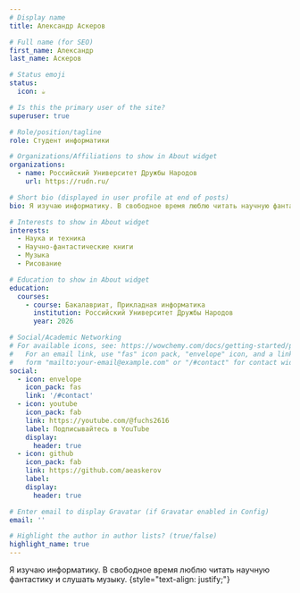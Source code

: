 ```yaml
---
# Display name
title: Александр Аскеров

# Full name (for SEO)
first_name: Александр
last_name: Аскеров

# Status emoji
status:
  icon: ☕️

# Is this the primary user of the site?
superuser: true

# Role/position/tagline
role: Студент информатики

# Organizations/Affiliations to show in About widget
organizations:
  - name: Российский Университет Дружбы Народов
    url: https://rudn.ru/

# Short bio (displayed in user profile at end of posts)
bio: Я изучаю информатику. В свободное время люблю читать научную фантастику и слушать музыку.

# Interests to show in About widget
interests:
  - Наука и техника
  - Научно-фантастические книги
  - Музыка
  - Рисование

# Education to show in About widget
education:
  courses:
    - course: Бакалавриат, Прикладная информатика
      institution: Российский Университет Дружбы Народов
      year: 2026

# Social/Academic Networking
# For available icons, see: https://wowchemy.com/docs/getting-started/page-builder/#icons
#   For an email link, use "fas" icon pack, "envelope" icon, and a link in the
#   form "mailto:your-email@example.com" or "/#contact" for contact widget.
social:
  - icon: envelope
    icon_pack: fas
    link: '/#contact'
  - icon: youtube
    icon_pack: fab
    link: https://youtube.com/@fuchs2616
    label: Подписывайтесь в YouTube
    display:
      header: true
  - icon: github
    icon_pack: fab
    link: https://github.com/aeaskerov
    label: 
    display:
      header: true

# Enter email to display Gravatar (if Gravatar enabled in Config)
email: ''

# Highlight the author in author lists? (true/false)
highlight_name: true
---
```


Я изучаю информатику. В свободное время люблю читать научную фантастику и слушать музыку.
{style="text-align: justify;"}
